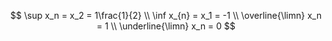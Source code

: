 $$ \sup x_n = x_2 = 1\frac{1}{2} \\ \inf x_{n} = x_1 = -1 \\ \overline{\limn} x_n = 1 \\ \underline{\limn} x_n = 0 $$